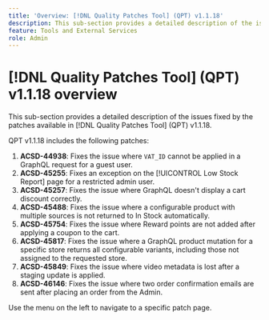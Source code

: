 ```yaml
---
title: 'Overview: [!DNL Quality Patches Tool] (QPT) v1.1.18'
description: This sub-section provides a detailed description of the issues fixed by the patches available in [!DNL Quality Patches Tool] (QPT) v1.1.18.
feature: Tools and External Services
role: Admin
---
```

# [!DNL Quality Patches Tool] (QPT) v1.1.18 overview

This sub-section provides a detailed description of the issues fixed by the patches available in [!DNL Quality Patches Tool] (QPT) v1.1.18.

QPT v1.1.18 includes the following patches:

1. **ACSD-44938**: Fixes the issue where `VAT_ID` cannot be applied in a GraphQL request for a guest user.
1. **ACSD-45255**: Fixes an exception on the [!UICONTROL Low Stock Report] page for a restricted admin user.
1. **ACSD-45257**: Fixes the issue where GraphQL doesn't display a cart discount correctly.
1. **ACSD-45488**: Fixes the issue where a configurable product with multiple sources is not returned to In Stock automatically.
1. **ACSD-45754**: Fixes the issue where Reward points are not added after applying a coupon to the cart.
1. **ACSD-45817**: Fixes the issue where a GraphQL product mutation for a specific store returns all configurable variants, including those not assigned to the requested store.
1. **ACSD-45849**: Fixes the issue where video metadata is lost after a staging update is applied.
1. **ACSD-46146**: Fixes the issue where two order confirmation emails are sent after placing an order from the Admin.

Use the menu on the left to navigate to a specific patch page.
